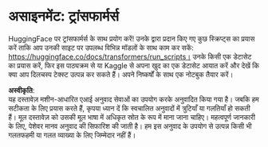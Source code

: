 # असाइनमेंट: ट्रांसफार्मर्स

HuggingFace पर ट्रांसफार्मर्स के साथ प्रयोग करें! उनके द्वारा प्रदान किए गए कुछ स्क्रिप्ट्स का प्रयास करें ताकि आप उनकी साइट पर उपलब्ध विभिन्न मॉडलों के साथ काम कर सकें: https://huggingface.co/docs/transformers/run_scripts। उनके किसी एक डेटासेट का प्रयास करें, फिर इस पाठ्यक्रम से या Kaggle से अपना खुद का एक डेटासेट आयात करें और देखें कि क्या आप दिलचस्प टेक्स्ट उत्पन्न कर सकते हैं। अपने निष्कर्षों के साथ एक नोटबुक तैयार करें।

**अस्वीकृति**:  
यह दस्तावेज़ मशीन-आधारित एआई अनुवाद सेवाओं का उपयोग करके अनुवादित किया गया है। जबकि हम सटीकता के लिए प्रयास करते हैं, कृपया ध्यान दें कि स्वचालित अनुवादों में त्रुटियाँ या गलतियाँ हो सकती हैं। मूल दस्तावेज़ को उसकी मूल भाषा में अधिकृत स्रोत के रूप में माना जाना चाहिए। महत्वपूर्ण जानकारी के लिए, पेशेवर मानव अनुवाद की सिफारिश की जाती है। हम इस अनुवाद के उपयोग से उत्पन्न किसी भी गलतफहमी या गलत व्याख्या के लिए जिम्मेदार नहीं हैं।